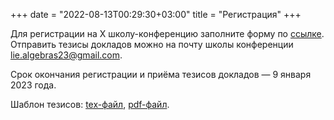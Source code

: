 +++
date = "2022-08-13T00:29:30+03:00"
title = "Регистрация"
+++

Для регистрации на X школу-конференцию заполните форму по [ссылке](https://docs.google.com/forms/d/e/1FAIpQLScpFUXHdu7TlOSCzS-YNFUCEa568YS3JBcAPTLDxo8JqTdpsg/viewform?usp=sf_link). Отправить тезисы докладов можно на почту школы конференции [lie.algebras23@gmail.com](mailto:lie.algebras23@gmail.com).

Срок окончания регистрации и приёма тезисов докладов &mdash; 9 января 2023 года.

Шаблон тезисов: <a href="/2023/Abstract_example.tex" download>tex-файл</a>, <a href="/2023/Abstract_example.pdf" download>pdf-файл</a>.
